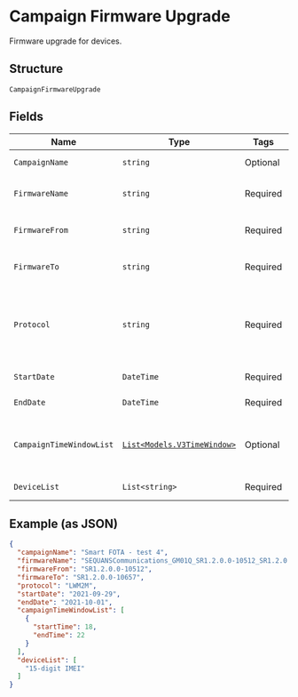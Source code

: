 
# Campaign Firmware Upgrade

Firmware upgrade for devices.

## Structure

`CampaignFirmwareUpgrade`

## Fields

| Name | Type | Tags | Description |
|  --- | --- | --- | --- |
| `CampaignName` | `string` | Optional | Campaign name. |
| `FirmwareName` | `string` | Required | Firmware name to upgrade to. |
| `FirmwareFrom` | `string` | Required | Old firmware version. |
| `FirmwareTo` | `string` | Required | New firmware version. |
| `Protocol` | `string` | Required | Valid values include: LWM2M, OMA and HTTP.<br>**Default**: `"LWM2M"` |
| `StartDate` | `DateTime` | Required | Campaign start date. |
| `EndDate` | `DateTime` | Required | Campaign end date. |
| `CampaignTimeWindowList` | [`List<Models.V3TimeWindow>`](../../doc/models/v3-time-window.md) | Optional | List of allowed campaign time windows. |
| `DeviceList` | `List<string>` | Required | Device IMEI list. |

## Example (as JSON)

```json
{
  "campaignName": "Smart FOTA - test 4",
  "firmwareName": "SEQUANSCommunications_GM01Q_SR1.2.0.0-10512_SR1.2.0.0-10657",
  "firmwareFrom": "SR1.2.0.0-10512",
  "firmwareTo": "SR1.2.0.0-10657",
  "protocol": "LWM2M",
  "startDate": "2021-09-29",
  "endDate": "2021-10-01",
  "campaignTimeWindowList": [
    {
      "startTime": 18,
      "endTime": 22
    }
  ],
  "deviceList": [
    "15-digit IMEI"
  ]
}
```

